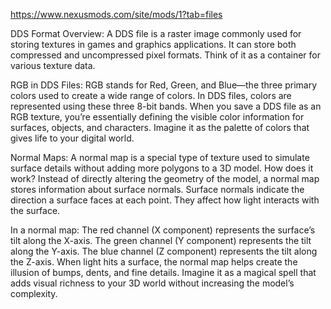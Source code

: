 https://www.nexusmods.com/site/mods/1?tab=files


DDS Format Overview:
A DDS file is a raster image commonly used for storing textures in games and graphics applications.
It can store both compressed and uncompressed pixel formats.
Think of it as a container for various texture data.

RGB in DDS Files:
RGB stands for Red, Green, and Blue—the three primary colors used to create a wide range of colors.
In DDS files, colors are represented using these three 8-bit bands.
When you save a DDS file as an RGB texture, you’re essentially defining the visible color information for surfaces, objects, and characters.
Imagine it as the palette of colors that gives life to your digital world.

Normal Maps:
A normal map is a special type of texture used to simulate surface details without adding more polygons to a 3D model.
How does it work? Instead of directly altering the geometry of the model, a normal map stores information about surface normals.
Surface normals indicate the direction a surface faces at each point. They affect how light interacts with the surface.

In a normal map:
The red channel (X component) represents the surface’s tilt along the X-axis.
The green channel (Y component) represents the tilt along the Y-axis.
The blue channel (Z component) represents the tilt along the Z-axis.
When light hits a surface, the normal map helps create the illusion of bumps, dents, and fine details.
Imagine it as a magical spell that adds visual richness to your 3D world without increasing the model’s complexity.
